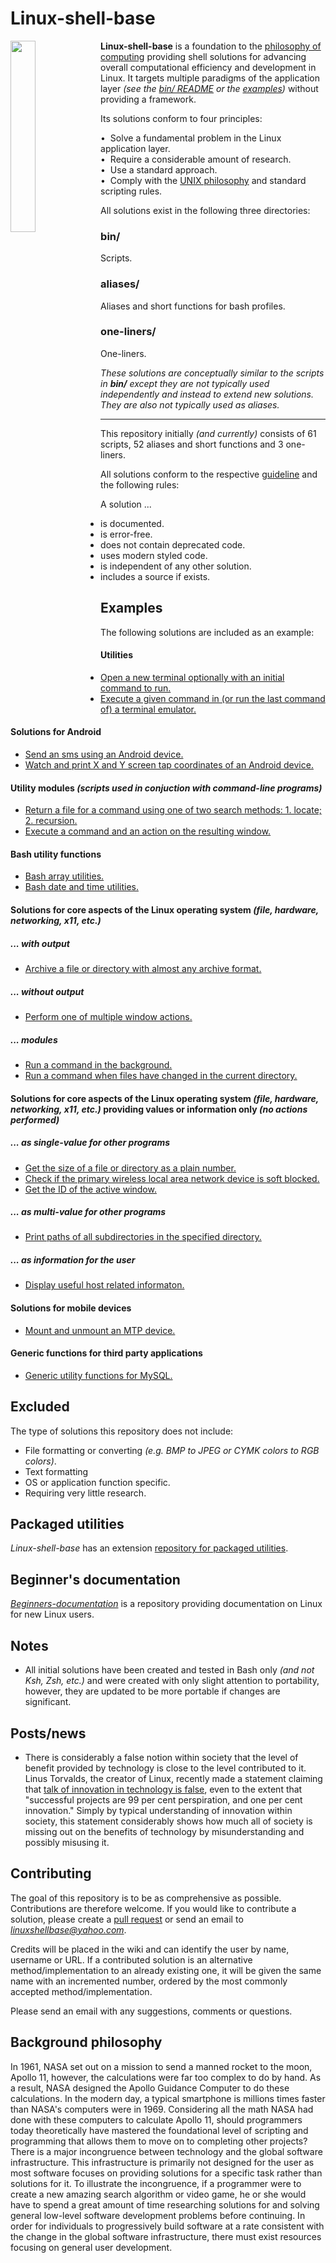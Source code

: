 
# Linux-shell-base

<p><img src="/../images/logo.png" width="28%" align='left'></p>

**Linux-shell-base** is a foundation to the [philosophy of computing](https://en.wikipedia.org/wiki/Unix_philosophy#The_UNIX_Programming_Environment) providing shell solutions for advancing overall computational efficiency and development in Linux. It targets multiple paradigms of the application layer *(see the [bin/ README](https://github.com/linux-shell-base/linux-shell-base/tree/master/bin#bin) or the [examples](https://github.com/linux-shell-base/linux-shell-base#examples))* without providing a framework.

Its solutions conform to four principles:

<p>
  • &nbspSolve a fundamental problem in the Linux application layer.<br/>
  • &nbspRequire a considerable amount of research.<br/>
  • &nbspUse a standard approach.<br/>
  • &nbspComply with the <a href='https://en.wikipedia.org/wiki/Unix_philosophy#Eric_Raymond.E2.80.99s_17_Unix_Rules'>UNIX philosophy</a> and standard scripting rules.
</p>

All solutions exist in the following three directories:

### bin/

Scripts.

### aliases/

Aliases and short functions for bash profiles.

### one-liners/

One-liners.

*These solutions are conceptually similar to the scripts in **bin/** except they are not typically used independently and instead to extend new solutions. They are also not typically used as aliases.*

---

This repository initially *(and currently)* consists of 61 scripts, 52 aliases and short functions and 3 one-liners.

All solutions conform to the respective [guideline][wiki] and the following rules:

A solution ...

* is documented.
* is error-free.
* does not contain deprecated code.
* uses modern styled code.
* is independent of any other solution.
* includes a source if exists.

## Examples

The following solutions are included as an example:

#### Utilities

* [Open a new terminal optionally with an initial command to run.](bin/utilities/general/newterm)
* [Execute a given command in (or run the last command of) a terminal emulator.](bin/utilities/keybind/termcommand)

#### Solutions for Android

* [Send an sms using an Android device.](bin/android/sms)
* [Watch and print X and Y screen tap coordinates of an Android device.](bin/android/getmobiletappos)

#### Utility modules *(scripts used in conjuction with command-line programs)*

* [Return a file for a command using one of two search methods: 1. locate; 2. recursion.](bin/modules/file/returnfileforcmd)
* [Execute a command and an action on the resulting window.](bin/modules/x11/execmdandwindact)

#### Bash utility functions

* [Bash array utilities.](bin/bash_utilities/arrayutils)
* [Bash date and time utilities.](bin/bash_utilities/dateandtimeutils)

#### Solutions for core aspects of the Linux operating system *(file, hardware, networking, x11, etc.)*

##### ... with output

* [Archive a file or directory with almost any archive format.](bin/main-output/file/archive)

##### ... without output

* [Perform one of multiple window actions.](bin/main-no_output/x11/wind)

##### ... modules

* [Run a command in the background.](bin/main-modules/shell/runinbg)
* [Run a command when files have changed in the current directory.](bin/main-modules/file/inotify)

#### Solutions for core aspects of the Linux operating system *(file, hardware, networking, x11, etc.)* providing values or information only *(no actions performed)*

##### ... as single-value for other programs

* [Get the size of a file or directory as a plain number.](bin/output-single-value/file/filesize)
* [Check if the primary wireless local area network device is soft blocked.](bin/output-single-value/hardware/iswlanblocked)
* [Get the ID of the active window.](bin/output-single-value/x11/getactvwindid)

##### ... as multi-value for other programs

* [Print paths of all subdirectories in the specified directory.](bin/output-multi-value/file/printsubdirpaths)

##### ... as information for the user

* [Display useful host related informaton.](bin/output-user/networking/localhost)

#### Solutions for mobile devices

* [Mount and unmount an MTP device.](bin/mobile/mtp)

#### Generic functions for third party applications

* [Generic utility functions for MySQL.](bin/3rd_party_applications/database/mysqlutil)

## Excluded

The type of solutions this repository does not include:

* File formatting or converting *(e.g. BMP to JPEG or CYMK colors to RGB colors)*.
* Text formatting
* OS or application function specific.
* Requiring very little research.

## Packaged utilities

*Linux-shell-base* has an extension [repository for packaged utilities][packaged-utilities].

## Beginner's documentation

[*Beginners-documentation*][beginners-documentation] is a repository providing documentation on Linux for new Linux users.

## Notes

* All initial solutions have been created and tested in Bash only *(and not Ksh, Zsh, etc.)* and were created with only slight attention to portability, however, they are updated to be more portable if changes are significant.

## Posts/news

* There is considerably a false notion within society that the level of benefit provided by technology is close to the level contributed to it. Linus Torvalds, the creator of Linux, recently made a statement claiming that [talk of innovation in technology is false](https://linux.slashdot.org/story/17/02/16/1530223/linus-torvalds-talk-of-tech-innovation-is-bullshit-shut-up-and-get-the-work-done), even to the extent that "successful projects are 99 per cent perspiration, and one per cent innovation." Simply by typical understanding of innovation within society, this statement considerably shows how much all of society is missing out on the benefits of technology by misunderstanding and possibly misusing it.

## Contributing

The goal of this repository is to be as comprehensive as possible. Contributions are therefore welcome. If you would like to contribute a solution, please create a [pull request](https://gist.github.com/Chaser324/ce0505fbed06b947d962) or send an email to *linuxshellbase@yahoo.com*.

Credits will be placed in the wiki and can identify the user by name, username or URL. If a contributed solution is an alternative method/implementation to an already existing one, it will be given the same name with an incremented number, ordered by the most commonly accepted method/implementation. 

Please send an email with any suggestions, comments or questions.

## Background philosophy

In 1961, NASA set out on a mission to send a manned rocket to the moon, Apollo 11, however, the calculations were far too complex to do by hand. As a result, NASA designed the Apollo Guidance Computer to do these calculations. In the modern day, a typical smartphone is millions times faster than NASA's computers were in 1969. Considering all the math NASA had done with these computers to calculate Apollo 11, should programmers today theoretically have mastered the foundational level of scripting and programming that allows them to move on to completing other projects? There is a major incongruence between technology and the global software infrastructure. This infrastructure is primarily not designed for the user as most software focuses on providing solutions for a specific task rather than solutions for it. To illustrate the incongruence, if a programmer were to create a new amazing search algorithm or video game, he or she would have to spend a great amount of time researching solutions for and solving general low-level software development problems before continuing. In order for individuals to progressively build software at a rate consistent with the change in the global software infrastructure, there must exist resources focusing on general user development.



[packaged-utilities]: https://github.com/linux-shell-base/packaged-utilities
[beginners-documentation]: https://github.com/linux-shell-base/beginners-documentation

[wiki]: https://github.com/linux-shell-base/linux-shell-base/wiki
[wiki-Guideline-for-Scripts]: https://github.com/linux-shell-base/linux-shell-base/wiki/Guideline-for-Scripts
